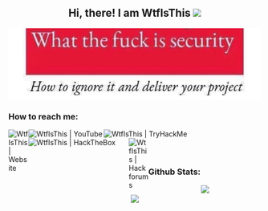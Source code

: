 <div align="center">
  <h2> 
    Hi, there! I am WtfIsThis <img src="https://github.com/kogisin/kogisin/blob/main/gifs/hi.gif" width="30px">
  </h2>
</div>

<img align="center" alt="Banner" width="1200" src="https://github.com/Wtf-Is-This-x1337/Wtf-Is-This-x1337/blob/main/WhatTheFuckIsSecurity.png">

### How to reach me: 
[<img align="left" alt="WtfIsThis | Website" width="40px" src="https://github.com/rahuldkjain/github-profile-readme-generator/blob/master/src/images/icons/FrontendDevelopment/webpack.svg" />][website]
[<img align="left" alt="WtfIsThis | YouTube" width="150px" src="https://img.shields.io/static/v1?style=for-the-badge&message=YouTube&color=FF0000&logo=YouTube&logoColor=FFFFFF&label=" />][youtube]
[<img align="left" alt="WtfIsThis | TryHackMe" width="170px" src="https://img.shields.io/static/v1?style=for-the-badge&message=TryHackMe&color=212C42&logo=TryHackMe&logoColor=FFFFFF&label="/>][tryhackme]
[<img align="left" alt="WtfIsThis | HackTheBox" width="200px" src="https://img.shields.io/static/v1?style=for-the-badge&message=Hack+The+Box&color=222222&logo=Hack+The+Box&logoColor=9FEF00&label=" />][hackthebox]
[<img align="left" alt = "WtfIsThis | Hackforums" width = "39px" src = "https://hackforums.net/images/avatars//stimpy.gif?dateline=1633795357" />][hackforums]
<br/><br/><br/>
### Github Stats:
<p align="center">
  <a href="https://github.com/Wtf-Is-This-x1337">
    <img height="180em" src="https://github-readme-stats.vercel.app/api?username=Wtf-Is-This-x1337&theme=algolia"/>
    <br>
    <img height="180em" src="https://github-readme-stats.vercel.app/api/top-langs/?username=Wtf-Is-This-x1337&layout=compact&theme=algolia"/>
  </a>
</p>

[website]: https://wtfisthis-portfolio.herokuapp.com/
[youtube]: https://www.youtube.com/channel/UC_HV32JteVfGzYMtqkpH7Ng
[tryhackme]: https://tryhackme.com/p/WtfIsThis
[hackthebox]: https://app.hackthebox.eu/profile/620974
[hackforums]: https://hackforums.net/member.php?action=profile&uid=5063966
